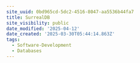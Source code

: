 ```yaml
---
site_uuid: 0bd965cd-5dc2-4516-8047-aa5536b44fa7
title: SurrealDB
site_visibility: public
date_modified: '2025-04-12'
date_created: '2025-03-30T05:44:14.863Z'
tags:
  - Software-Development
  - Databases
---
```













